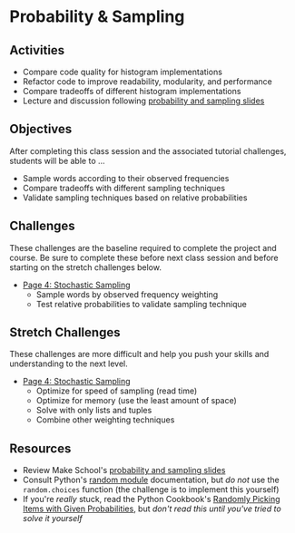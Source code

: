 # Probability & Sampling

## Activities
- Compare code quality for histogram implementations
- Refactor code to improve readability, modularity, and performance
- Compare tradeoffs of different histogram implementations
- Lecture and discussion following [probability and sampling slides]

## Objectives
After completing this class session and the associated tutorial challenges, students will be able to ...
- Sample words according to their observed frequencies
- Compare tradeoffs with different sampling techniques
- Validate sampling techniques based on relative probabilities

## Challenges
These challenges are the baseline required to complete the project and course.
Be sure to complete these before next class session and before starting on the stretch challenges below.
- [Page 4: Stochastic Sampling]
    - Sample words by observed frequency weighting
    - Test relative probabilities to validate sampling technique

## Stretch Challenges
These challenges are more difficult and help you push your skills and understanding to the next level.
- [Page 4: Stochastic Sampling]
    - Optimize for speed of sampling (read time)
    - Optimize for memory (use the least amount of space)
    - Solve with only lists and tuples
    - Combine other weighting techniques

## Resources
- Review Make School's [probability and sampling slides]
- Consult Python's [random module] documentation, but *do not* use the `random.choices` function (the challenge is to implement this yourself)
- If you're *really* stuck, read the Python Cookbook's [Randomly Picking Items with Given Probabilities], but *don't read this until you've tried to solve it yourself*


[probability and sampling slides]: https://github.com/Make-School-Courses/CS-1.2-Intro-Data-Structures/blob/master/Slides/Probability.pdf
[Page 4: Stochastic Sampling]: https://www.makeschool.com/academy/tutorial/tweet-generator-data-structures-probability-with-python/stochastic-sampling-506e62a9-e8be-486f-8c72-486baa8c3454
[random module]: https://docs.python.org/3/library/random.html
[Randomly Picking Items with Given Probabilities]: https://www.safaribooksonline.com/library/view/python-cookbook-2nd/0596007973/ch04s22.html
